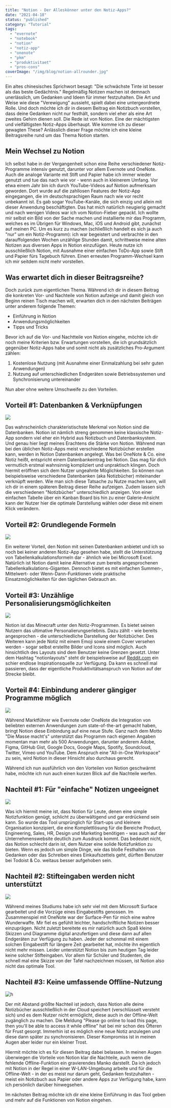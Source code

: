 ```yaml
---
title: "Notion - Der Alleskönner unter den Notiz-Apps?"
date: "2021-04-18"
status: "published"
category: "Tutorial"
tags: 
  - "evernote"
  - "notebook"
  - "notion"
  - "notiz-app"
  - "onenote"
  - "pkm"
  - "produktivitaet"
  - "pros-cons"
coverImage: "/img/blog/notion-allrounder.jpg"
---
```


Ein altes chinesisches Sprichwort besagt: "Die schwächste Tinte ist besser als das beste Gedächtnis." Regelmäßig Notizen machen ist demnach unerlässlich, um Gedanken und Ideen für immer festzuhalten. Die Art und Weise wie diese "Verewigung" aussieht, spielt dabei eine untergeordnete Rolle. Und doch möchte ich dir in diesem Beitrag ein Notizbuch vorstellen, dass deine Gedanken nicht nur festhält, sondern viel eher als eine Art zweites Gehirn dienen soll. Die Rede ist von Notion. Eine der mächtigsten und vielfältigsten Notiz-Apps überhaupt. Wie komme ich zu dieser gewagten These? Anlässlich dieser Frage möchte ich eine kleine Beitragsreihe rund um das Thema Notion starten.

<!--more-->

## Mein Wechsel zu Notion

Ich selbst habe in der Vergangenheit schon eine Reihe verschiedener Notiz-Programme intensiv genutzt, darunter vor allem Evernote und OneNote. Auch die analoge Variante mit Stift und Papier habe ich immer wieder genutzt und tue das nach wie vor - wenn auch in kleinerem Umfang. Vor etwa einem Jahr bin ich durch YouTube-Videos auf Notion aufmerksam geworden. Dort wurde auf die zahllosen Features der Notiz-App eingegangen, die im deutschsprachigen Raum nach wie vor recht unbekannt ist. Es gab sogar YouTube-Kanäle, die sich einzig und allein mit dieser Anwendung beschäftigten. Das hat mich natürlich neugierig gemacht und nach wenigen Videos war ich vom Notion-Fieber gepackt. Ich wollte mir selbst ein Bild von der Sache machen und installierte mir das Programm, welches es im Übrigen für Windows, Mac, iOS und Android gibt, zunächst auf meinen PC. Um es kurz zu machen (schließlich handelt es sich ja auch "nur" um ein Notiz-Programm): ich war begeistert und verbrachte in den darauffolgenden Wochen unzählige Stunden damit, schrittweise meine alten Notizen aus diversen Apps in Notion einzufügen. Heute nutze ich ausschließlich Notion, mit Ausnahme einer einfachen ToDo-App sowie Stift und Papier fürs Tagebuch führen. Einen erneuten Programm-Wechsel kann ich mir seitdem nicht mehr vorstellen.

## Was erwartet dich in dieser Beitragsreihe?

Doch zurück zum eigentlichen Thema. Während ich dir in diesem Beitrag die konkreten Vor- und Nachteile von Notion aufzeige und damit gleich von Beginn reinen Tisch machen will, erwarten dich in den nächsten Beiträgen unter anderem folgende Themen:

- Einführung in Notion
- Anwendungsmöglichkeiten
- Tipps und Tricks

Bevor ich auf die Vor- und Nachtteile von Notion eingehe, möchte ich dir noch meine Kriterien bzw. Erwartungen vorstellen, die ich grundsätzlich gegenüber Notiz-Apps habe und somit nicht als zusätzliches Pro-Argument zählen:

1. Kostenlose Nutzung (mit Ausnahme einer Einmalzahlung bei sehr guten Anwendungen)
2. Nutzung auf unterschiedlichen Endgeräten sowie Betriebssystemen und Synchronisierung untereinander

Nun aber ohne weitere Umschweife zu den Vorteilen.

## Vorteil #1: Datenbanken & Verknüpfungen

![](/img/blog/notion-database.png)

Das wahrscheinlich charakteristischste Merkmal von Notion sind die Datenbanken. Notion ist nämlich streng genommen keine klassische Notiz-App sondern viel eher ein Hybrid aus Notizbuch und Datenbanksystem. Und genau hier liegt meines Erachtens die Stärke von Notion. Während man bei den üblichen Notiz-Apps meist verschiedene Notizbücher erstellen kann, werden in Notion Datenbanken angelegt. Was bei OneNote & Co. eine Notiz heißt, entspricht einem Datenbankeintrag bei Notion. Das mag für dich vermutlich erstmal wahnsinnig kompliziert und unpraktisch klingen. Doch hiermit eröffnen sich dem Nutzer ungeahnte Möglichkeiten. So können nun beispielsweise verschiedene Datenbanken (aka Notizbücher) miteinander verknüpft werden. Wie man sich diese Tatsache zu Nutze machen kann, will ich dir in einem späteren Beitrag dieser Reihe aufzeigen. Zudem lassen sich die verschiedenen "Notizbücher" unterschiedlich anzeigen. Von einer einfachen Tabelle über ein Kanban Board bis hin zu einer Galerie-Ansicht kann der Nutzer hier die optimale Darstellung wählen oder diese mit einem Klick verändern.

## Vorteil #2: Grundlegende Formeln

![](/img/blog/notion-formula.png)

Ein weiterer Vorteil, den Notion mit seinen Datenbanken anbietet und ich so noch bei keiner anderen Notiz-App gesehen habe, stellt die Unterstützung von Tabellenkalkulationsformeln dar - ähnlich wie bei Microsoft Excel. Natürlich ist Notion damit keine Alternative zum bereits angesprochenen Tabellenkalkulations-Giganten. Dennoch bietet es mit einfachen Summen-, Mittelwert- oder Wenn-Dann-Funktionen viele praktische Einsatzmöglichkeiten für den täglichen Gebrauch an.

## Vorteil #3: Unzählige Personalisierungsmöglichkeiten

![](/img/blog/notion-customization.png)

Notion ist das Minecraft unter den Notiz-Programmen. Es bietet seinen Nutzern das ultimative Personalierungserlebnis. Dazu zählt - wie bereits angesprochen - die unterschiedliche Darstellung der Notizbücher. Des Weiteren kann jede Notiz mit einem Emoji sowie einem Cover versehen werden - sogar selbst erstellte Bilder und Icons sind möglich. Auch hinsichtlich des Layouts sind dem Benutzer keine Grenzen gesetzt. Unter dem Hashtag "notionlayouts" steht dir beispielsweise auf [Reddit.com](https://www.reddit.com/r/notionlayouts/) ein schier endlose Inspirationsquelle zur Verfügung. Da kann es schnell mal passieren, dass der eigentliche Produktivitätsanspruch von Notion auf der Strecke bleibt.

## Vorteil #4: Einbindung anderer gängiger Programme möglich

![](/img/blog/notion-embed.png)

Während Marktführer wie Evernote oder OneNote die Integration von beliebten externen Anwendungen zum state-of-the-art gemacht haben, bringt Notion diese Einbindung auf eine neue Stufe. Ganz nach dem Motto "Die Masse macht's" unterstützt das Programm nach eigenen Angaben momentan man mehr als 500 Anwendungen, darunter anderem Adobe, Figma, GitHub Gist, Google Docs, Google Maps, Spotify, Soundcloud, Twitter, Vimeo und YouTube. Dem Anspruch eine "All-in-One Workspace" zu sein, wird Notion in dieser Hinsicht also durchaus gerecht.

Während ich nun ausführlich von den Vorteilen von Notion geschwärmt habe, möchte ich nun auch einen kurzen Blick auf die Nachteile werfen.

## Nachteil #1: Für "einfache" Notizen ungeeignet

![](/img/blog/handwritten-todo-list.jpeg)

Was ich hiermit meine ist, dass Notion für Leute, denen eine simple Notizfunktion genügt, schlicht zu überwältigend und gar erdrückend sein kann. So wurde das Tool ursprünglich für Start-ups und kleinere Organisation konzipiert, die eine Komplettlösung für die Bereiche Product, Engineering, Sales, HR, Design und Marketing benötigen - was auch auf der Unternehmenswebsite deutlich zum Ausdruck kommt. Das bedeutet nicht, das Notion schlecht darin ist, dem Nutzer eine solide Notizfunktion zu bieten. Wenn es jedoch um simple Dinge, wie das bloße Festhalten von Gedanken oder das Schreiben eines Einkaufszettels geht, dürften Benutzer bei Todoist & Co. weitaus besser aufgehoben sein.

## Nachteil #2: Stifteingaben werden nicht unterstützt

![](/img/blog/surface-pen.jpeg)

Während meines Studiums habe ich sehr viel mit dem Microsoft Surface gearbeitet und die Vorzüge eines Eingabestifts genossen. Im Zusammenspiel mit OneNote war der Surface-Pen für mich eine wahre Wunderwaffe. Mir fiel es gefühlt leichter, handschriftliche Notizen besser einzuprägen. Nicht zuletzt bereitete es mir natürlich auch Spaß kleine Skizzen und Diagramme digital anzufertigen und diese dann auf allen Endgeräten zur Verfügung zu haben. Jeder der schonmal mit einem solchen Eingabestift für längere Zeit gearbeitet hat, möchte ihn eigentlich nicht mehr missen. Leider unterstützt Notion bis zum heutigen Tag leider keine solcher Stifteingaben. Vor allem für Schüler und Studenten, die schnell mal eine Skizze von der Tafel nachzeichnen müssen, ist Notion also nicht das optimale Tool.

## Nachteil #3: Keine umfassende Offline-Nutzung

![h](/img/blog/smartphone-airplane-mode.jpeg)

Der mit Abstand größte Nachteil ist jedoch, dass Notion alle deine Notizbücher ausschließlich in der Cloud speichert (verschlüsselt versteht sich) und es dem Nutzer nicht ermöglicht, diese auch in der Offline-Welt zugänglich zu machen. Die Meldung "Please go online to load this page, then you'll be able to access it while offline" hat bei mir schon des Öfteren für Frust gesorgt. Immerhin ist es möglich eine neue Notiz anzulegen und diese dann später zu synchronisieren. Dieser Kompromiss ist in meinen Augen aber leider nur ein kleiner Trost.

Hiermit möchte ich es für diesen Beitrag dabei belassen. In meinen Augen überwiegen die Vorteile von Notion klar die Nachteile, auch wenn die fehlende Offline-Funktion ein gravierendes Manko darstellt. Da ich jedoch mit Notion in der Regel in einer W-LAN-Umgebung arbeite und für die Offline-Welt - in der es meist nur darum geht, Gedanken festzuhalten - meist ein Notizbuch aus Papier oder andere Apps zur Verfügung habe, kann ich persönlich darüber hinwegsehen.

Im nächsten Beitrag möchte ich dir eine kleine Einführung in das Tool geben und mehr auf die Funktionen von Notion eingehen.